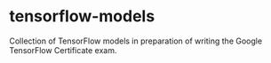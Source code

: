 # tensorflow-models
Collection of TensorFlow models in preparation of writing the Google TensorFlow Certificate exam.
